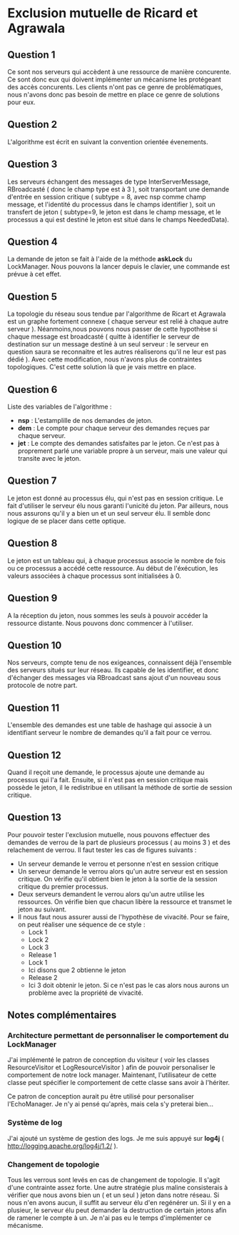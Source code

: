# Exclusion mutuelle de Ricard et Agrawala

## Question 1

Ce sont nos serveurs qui accèdent à une ressource de manière concurente. Ce sont donc eux qui doivent implémenter un
 mécanisme les protégeant des accès concurents. Les clients n'ont pas ce genre de problématiques, nous n'avons donc 
 pas besoin de mettre en place ce genre de solutions pour eux.

## Question 2

L'algorithme est écrit en suivant la convention orientée évenements.

## Question 3

Les serveurs échangent des messages de type InterServerMessage, RBroadcasté ( donc le champ type est à 3 ), soit 
transportant une demande d'entrée en session critique ( subtype = 8, avec nsp comme champ message, et l'identité du 
processus dans le champs identifier ), soit un transfert de jeton ( subtype=9, le jeton est dans le champ message, 
et le processus a qui est destiné le jeton est situé dans le champs NeededData).

## Question 4

La demande de jeton se fait à l'aide de la méthode **askLock** du LockManager. Nous pouvons la lancer depuis le 
clavier, une commande est prévue à cet effet.

## Question 5

La topologie du réseau sous tendue par l'algorithme de Ricart et Agrawala est un graphe fortement connexe ( chaque 
serveur est relié à chaque autre serveur ). Néanmoins,nous pouvons nous passer de cette hypothèse si chaque message 
est broadcasté ( quitte à identifier le serveur de destination sur un message destiné à un seul serveur : le 
serveur en question saura se reconnaitre et les autres réaliserons qu'il ne leur est pas dédié ). Avec cette 
modification, nous n'avons plus de contraintes topologiques. C'est cette solution là que je vais mettre en place.

## Question 6

Liste des variables de l'algorithme :

 - **nsp** : L'estamplille de nos demandes de jeton.
 - **dem** : Le compte pour chaque serveur des demandes reçues par chaque serveur. 
 - **jet** : Le compte des demandes satisfaites par le jeton. Ce n'est pas à proprement parlé une variable propre à un serveur, mais une valeur qui transite avec le jeton.

## Question 7

Le jeton est donné au processus élu, qui n'est pas en session critique. Le fait d'utiliser le serveur élu nous 
garanti l'unicité du jeton. Par ailleurs, nous nous assurons qu'il y a bien un et un seul serveur élu. Il semble 
donc logique de se placer dans cette optique.

## Question 8

Le jeton est un tableau qui, à chaque processus associe le nombre de fois ou ce processus a accédé cette ressource. 
Au début de l'éxécution, les valeurs associées à chaque processus sont initialisées à 0.

## Question 9

A la réception du jeton, nous sommes les seuls à pouvoir accéder la ressource distante. Nous pouvons donc commencer 
à l'utiliser.

## Question 10

Nos serveurs, compte tenu de nos exigeances, connaissent déjà l'ensemble des serveurs situés sur leur réseau. Ils 
capable de les identifier, et donc d'échanger des messages via RBroadcast sans ajout d'un nouveau sous protocole de
notre part.

## Question 11

L'ensemble des demandes est une table de hashage qui associe à un identifiant serveur le nombre de demandes qu'il a
fait pour ce verrou.

## Question 12

Quand il reçoit une demande, le processus ajoute une demande au processus qui l'a fait. Ensuite, si il n'est pas en 
session critique mais possède le jeton, il le redistribue en utilisant la méthode de sortie de session critique. 

## Question 13

Pour pouvoir tester l'exclusion mutuelle, nous pouvons effectuer des demandes de verrou de la part de plusieurs 
processus ( au moins 3 ) et des relachement de verrou. Il faut tester les cas de figures suivants :

 - Un serveur demande le verrou et personne n'est en session critique
 - Un serveur demande le verrou alors qu'un autre serveur est en session critique. On vérifie qu'il obtient bien le jeton à la sortie de la session critique du premier processus.
 - Deux serveurs demandent le verrou alors qu'un autre utilise les ressources. On vérifie bien que chacun libère la ressource et transmet le jeton au suivant.
 - Il nous faut nous assurer aussi de l'hypothèse de vivacité. Pour se faire, on peut réaliser une séquence de ce style :
   - Lock 1
   - Lock 2
   - Lock 3
   - Release 1
   - Lock 1
   - Ici disons que 2 obtienne le jeton
   - Release 2
   - Ici 3 doit obtenir le jeton. Si ce n'est pas le cas alors nous aurons un problème avec la propriété de vivacité.

## Notes complémentaires

### Architecture permettant de personnaliser le comportement du LockManager

J'ai implémenté le patron de conception du visiteur ( voir les classes ResourceVisitor et LogResourceVisitor ) afin 
de pouvoir personaliser le comportement de notre lock manager. Maintenant, l'utilisateur de cette classe peut 
spécifier le comportement de cette classe sans avoir à l'hériter.

Ce patron de conception aurait pu être utilisé pour personaliser l'EchoManager. Je n'y ai pensé qu'après, mais cela 
s'y preterai bien...

### Système de log

J'ai ajouté un système de gestion des logs. Je me suis appuyé sur **log4j** ( http://logging.apache.org/log4j/1.2/ ).

### Changement de topologie

Tous les verrous sont levés en cas de changement de topologie. Il s'agit d'une contrainte assez forte. Une autre 
stratégie plus maline consisterais à vérifier que nous avons bien un ( et un seul ) jeton dans notre réseau. Si nous
n'en avons aucun, il suffit au serveur élu d'en regénérer un. Si il y en a plusieur, le serveur élu peut demander 
la destruction de certain jetons afin de ramener le compte à un. Je n'ai pas eu le temps d'implémenter ce mécanisme.